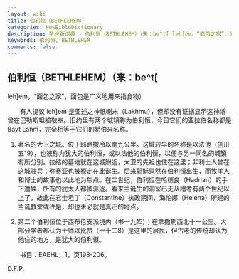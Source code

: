 ```yaml
---
layout: wiki
title: 伯利恒（BETHLEHEM）
categories: NewBibleDictionary
description: 圣经新词典 - 伯利恒（BETHLEHEM）（来：be^t[ leh]em，“面包之家”，面包是广义地用来指食物）
keywords: 伯利恒, BETHLEHEM
comments: false
---
```


## 伯利恒（BETHLEHEM）（来：be^t[

leh]em，“面包之家”，面包是广义地用来指食物）

　　有人提议 leh]em 是亚述之神祇喇末（Lakhmu），但却没有证据显示这神祇曾在巴勒斯坦被敬奉。旧约里有两个城镇称为伯利恒，今日它们的亚拉伯名称都是 Bayt Lahm，完全相等于它们的希伯来名称。

1. 著名的大卫之城。位于耶路撒冷以南九公里。这城较早的名称是以法他（创卅五19），也被称为犹大的伯利恒，或以法他的伯利恒，以便与另一同名的城镇有所分别。拉结的墓地就在这城附近，大卫的先祖也住在这里；非利士人曾在这城驻兵；弥赛亚也被预定在此诞生。后来耶稣果然在伯利恒出生，而牧羊人和博士的故事也以此地为焦点。在二世纪，伯利恒在哈德良（Hadrian）的手下遭殃，所有的犹太人都被驱逐。看来主诞生的洞室已无从稽考有两个世纪以上了，故此在君士坦丁（Constantine）执政期间，海伦娜（Helena）所建的主诞教堂或许是，却也未必就是真正的地点。

2. 第二个伯利恒位于西布伦支派境内（书十九15）；在拿撒勒西北十一公里。大部分学者都认为士师以比赞（士十二8）是这里的居民，但古老的传统却认为他住的地方，是犹大的伯利恒。

　　书目：EAEHL，1，页198-206。

D.F.P.






